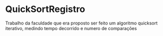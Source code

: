 # QuickSortRegistro
 Trabalho da faculdade que era proposto ser feito um algoritmo quicksort iterativo,  medindo tempo decorrido e numero de comparações

